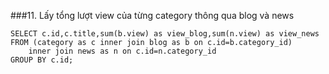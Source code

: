 ###11. Lấy tổng lượt view của từng category thông qua blog và news
```mysql
SELECT c.id,c.title,sum(b.view) as view_blog,sum(n.view) as view_news
FROM (category as c inner join blog as b on c.id=b.category_id)
	inner join news as n on c.id=n.category_id
GROUP BY c.id;
```